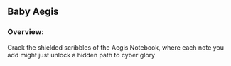 ## Baby Aegis

### Overview:
Crack the shielded scribbles of the Aegis Notebook, where each note you add might just unlock a hidden path to cyber glory

